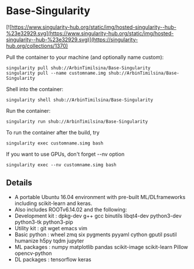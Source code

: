 # Base-Singularity

[![https://www.singularity-hub.org/static/img/hosted-singularity--hub-%23e32929.svg](https://www.singularity-hub.org/static/img/hosted-singularity--hub-%23e32929.svg)](https://singularity-hub.org/collections/1370)

Pull the container to your machine (and optionally name custom):
```
singularity pull shub://ArbinTimilsina/Base-Singularity
singularity pull --name customname.img shub://ArbinTimilsina/Base-Singularity
```

Shell into the container:
```
singularity shell shub://ArbinTimilsina/Base-Singularity
```

Run the container:
```
singularity run shub://ArbinTimilsina/Base-Singularity
```

To run the container after the build, try
```
singularity exec customname.simg bash
```

If you want to use GPUs, don't forget --nv option
```
singularity exec --nv customname.simg bash
```

## Details
* A portable Ubuntu 16.04 environment with pre-built ML/DLframeworks including scikit-learn and keras.
* Also includes ROOTv6.14.02 and the following:
* Development kit : dpkg-dev g++ gcc binutils libqt4-dev python3-dev python3-tk python3-pip
* Utility kit     : git wget emacs vim
* Basic python    : wheel zmq six pygments pyyaml cython gputil psutil humanize h5py tqdm jupyter
* ML packages     : numpy matplotlib pandas scikit-image scikit-learn Pillow opencv-python
* DL packages     : tensorflow keras

